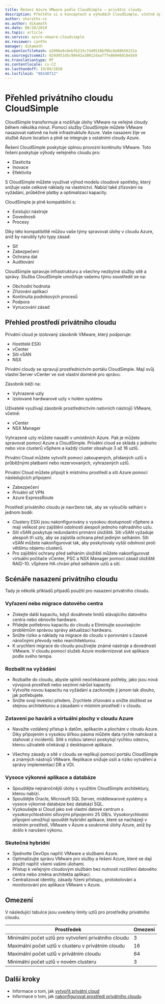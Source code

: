 ```yaml
---
title: Řešení Azure VMware podle CloudSimple – privátní cloudy
description: Přečtěte si o konceptech a výhodách CloudSimple, včetně úplné provozní kontinuity VMware, kompatibility s existujícími nástroji, dovednostmi a procesy.
author: sharaths-cs
ms.author: dikamath
ms.date: 08/20/2019
ms.topic: article
ms.service: azure-vmware-cloudsimple
ms.reviewer: cynthn
manager: dikamath
ms.openlocfilehash: e2096e8c0ebfb233c7449510bf0bc8e80b56231e
ms.sourcegitcommit: 829d951d5c90442a38012daaf77e86046018e5b9
ms.translationtype: MT
ms.contentlocale: cs-CZ
ms.lasthandoff: 10/09/2020
ms.locfileid: "88140712"
---
```

# <a name="cloudsimple-private-cloud-overview"></a>Přehled privátního cloudu CloudSimple

CloudSimple transformuje a rozšiřuje úlohy VMware na veřejné cloudy během několika minut. Pomocí služby CloudSimple můžete VMware nasazovat nativně na holé infrastruktuře Azure. Vaše nasazení žije ve službě Azure location a plně se integruje s ostatními cloudy Azure.

Řešení CloudSimple poskytuje úplnou provozní kontinuitu VMware. Toto řešení poskytuje výhody veřejného cloudu pro:

* Elasticita
* Inovace
* Efektivita

S CloudSimple můžete využívat výhod modelu cloudové spotřeby, který snižuje vaše celkové náklady na vlastnictví. Nabízí také zřizování na vyžádání, průběžné platby a optimalizaci kapacity.

CloudSimple je plně kompatibilní s:

* Existující nástroje
* Dovednosti
* Procesy

Díky této kompatibilitě můžou vaše týmy spravovat úlohy v cloudu Azure, aniž by narušily tyto typy zásad:

* Síť
* Zabezpečení  
* Ochrana dat  
* Auditování

CloudSimple spravuje infrastrukturu a všechny nezbytné služby sítě a správy. Služba CloudSimple umožňuje vašemu týmu soustředit se na:

* Obchodní hodnota
* Zřizování aplikací
* Kontinuita podnikových procesů
* Podpora
* Vynucování zásad

## <a name="private-cloud-environment-overview"></a>Přehled prostředí privátního cloudu

Privátní cloud je izolovaný zásobník VMware, který podporuje:

* Hostitelé ESXi
* vCenter
* Síti vSAN
* NSX

Privátní cloudy se spravují prostřednictvím portálu CloudSimple. Mají svůj vlastní Server vCenter ve své vlastní doméně pro správu.

Zásobník běží na:

* Vyhrazené uzly
* Izolované hardwarové uzly v holém systému

Uživatelé využívají zásobník prostřednictvím nativních nástrojů VMware, včetně:

* vCenter
* NSX Manager

Vyhrazené uzly můžete nasadit v umístěních Azure. Pak je můžete spravovat pomocí Azure a CloudSimple. Privátní cloud se skládá z jednoho nebo více clusterů vSphere a každý cluster obsahuje 3 až 16 uzlů.

Privátní Cloud můžete vytvořit pomocí zakoupených, přidaných uzlů s průběžnými platbami nebo rezervovaných, vyhrazených uzlů.

Privátní Cloud můžete připojit k místnímu prostředí a síti Azure pomocí následujících připojení:

* Zabezpečení
* Privátní síť VPN
* Azure ExpressRoute

Prostředí privátního cloudu je navrženo tak, aby se vyloučilo selhání v jednom bodě:

* Clustery ESXi jsou nakonfigurovány s vysokou dostupností vSphere a mají velikost pro zajištění odolnosti alespoň jednoho náhradního uzlu.
* Síti vSAN poskytuje redundantní primární úložiště. Síti vSAN vyžaduje alespoň tři uzly, aby se zajistila ochrana před jediným selháním. Síti vSAN můžete nakonfigurovat tak, aby poskytovaly vyšší odolnost proti většímu objemu clusterů.
* Pro zajištění ochrany před selháním úložiště můžete nakonfigurovat virtuální počítače vCenter, PSC a NSX Manager pomocí zásad úložiště RAID-10. vSphere HA chrání před selháním uzlů a sítí.

## <a name="scenarios-for-deploying-a-private-cloud"></a>Scénáře nasazení privátního cloudu

Tady je několik příkladů případů použití pro nasazení privátního cloudu.

### <a name="data-center-retirement-or-migration"></a>Vyřazení nebo migrace datového centra

* Získejte další kapacitu, když dosáhnete limitů stávajícího datového centra nebo obnovíte hardware.
* Přidejte potřebnou kapacitu do cloudu a Eliminujte souvisejícím problémům správou správy aktualizací hardwaru.
* Snižte riziko a náklady na migrace do cloudu v porovnání s časově náročnými převody nebo rearchitekturou.
* K urychlení migrace do cloudu používejte známé nástroje a dovednosti VMware. V cloudu pomocí služeb Azure modernizovat své aplikace podle svého tempa.

### <a name="expand-on-demand"></a>Rozbalit na vyžádání

* Rozbalíte do cloudu, abyste splnili neočekávané potřeby, jako jsou nová vývojová prostředí nebo sezónní nárůst kapacity.
* Vytvořte novou kapacitu na vyžádání a zachovejte ji jenom tak dlouho, jak potřebujete.
* Snižte svoji investici předem, Zrychlete zřizování a snižte složitost se stejnou architekturou a zásadami v místním prostředí i v cloudu.

### <a name="disaster-recovery-and-virtual-desktops-in-the-azure-cloud"></a>Zotavení po havárii a virtuální plochy v cloudu Azure

* Navažte vzdálený přístup k datům, aplikacím a plochám v cloudu Azure. Díky připojením s vysokou šířkou pásma můžete data rychle nahrávat a stahovat z incidentů. Sítě s nízkou latencí poskytují rychlou odezvu, kterou uživatelé očekávají z desktopové aplikace.

* Všechny zásady a sítě v cloudu se replikují pomocí portálu CloudSimple a známých nástrojů VMware. Replikace snižuje úsilí a riziko vytváření a správy implementací DR a VDI.

### <a name="high-performance-applications-and-databases"></a>Vysoce výkonné aplikace a databáze

* Spouštějte nejnáročnější úlohy s využitím CloudSimple architektury, kterou nabízí.
* Spouštějte Oracle, Microsoft SQL Server, middlewarové systémy a vysoce výkonné databáze bez databází SQL.
* Vyzkoušejte si Cloud jako své vlastní datové centrum s vysokorychlostními síťovými připojeními 25 GB/s. Vysokorychlostní připojení umožňují spouštět hybridní aplikace, které se nacházejí v místním prostředí, VMware v Azure a soukromé úlohy Azure, aniž by došlo k narušení výkonu.

### <a name="true-hybrid"></a>Skutečná hybridní

* Sjednotte DevOps napříč VMware a službami Azure.
* Optimalizujte správu VMware pro služby a řešení Azure, které se dají použít napříč všemi vašimi úlohami.
* Přístup k veřejným cloudovým službám bez nutnosti rozšíření datového centra nebo změna architekta aplikací.
* Centralizovat identity, zásady řízení přístupu, protokolování a monitorování pro aplikace VMware v Azure.

## <a name="limits"></a>Omezení

V následující tabulce jsou uvedeny limity uzlů pro prostředky privátního cloudu.

| Prostředek | Omezení |
|----------|-------|
| Minimální počet uzlů pro vytvoření privátního cloudu | 3 |
| Maximální počet uzlů v clusteru v privátním cloudu | 16 |
| Maximální počet uzlů v privátním cloudu | 64 |
| Minimální počet uzlů v novém clusteru | 3 |

## <a name="next-steps"></a>Další kroky

* Informace o tom, jak [vytvořit privátní cloud](create-private-cloud.md)
* Informace o tom, jak [nakonfigurovat prostředí privátního cloudu](quickstart-create-private-cloud.md)
